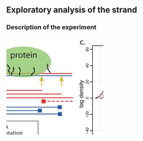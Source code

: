 
## Exploratory analysis of the strand

### Description of the experiment



![fig](figure/fromPaper/Kharchenko-Park-2008.jpg)


